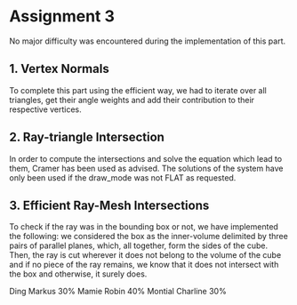 # Assignment 3

No major difficulty was encountered during the implementation of this part.

## 1. Vertex Normals
To complete this part using the efficient way, we had to iterate over all triangles, get their angle weights and add their contribution to their respective vertices.

## 2. Ray-triangle Intersection
In order to compute the intersections and solve the equation which lead to them, Cramer has been used as advised. The solutions of the system have only been used if the draw_mode was not FLAT as requested.

## 3. Efficient Ray-Mesh Intersections
To check if the ray was in the bounding box or not, we have implemented the following: we considered the box as the inner-volume delimited by three pairs of parallel planes, which, all together, form the sides of the cube.
Then, the ray is cut wherever it does not belong to the volume of the cube and if no piece of the ray remains, we know that it does not intersect with the box and otherwise, it surely does.

Ding Markus 30%
Mamie Robin 40%
Montial Charline 30%
